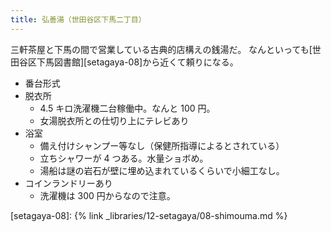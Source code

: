 ```yaml
---
title: 弘善湯（世田谷区下馬二丁目）
---
```


三軒茶屋と下馬の間で営業している古典的店構えの銭湯だ。
なんといっても[世田谷区下馬図書館][setagaya-08]から近くて頼りになる。

* 番台形式
* 脱衣所
  * 4.5 キロ洗濯機二台稼働中。なんと 100 円。
  * 女湯脱衣所との仕切り上にテレビあり
* 浴室
  * 備え付けシャンプー等なし（保健所指導によるとされている）
  * 立ちシャワーが 4 つある。水量ショボめ。
  * 湯船は謎の岩石が壁に埋め込まれているくらいで小細工なし。
* コインランドリーあり
  * 洗濯機は 300 円からなので注意。

[setagaya-08]: {% link _libraries/12-setagaya/08-shimouma.md %}
